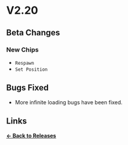 # V2.20

## Beta Changes

### New Chips

- `Respawn`
- `Set Position`

## Bugs Fixed

- More infinite loading bugs have been fixed.

## Links

**[<- Back to Releases](releases/)**
